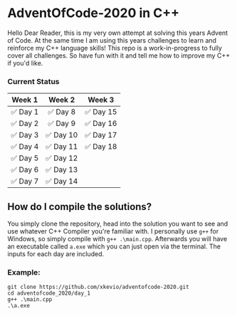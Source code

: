 # AdventOfCode-2020 in C++


Hello Dear Reader, this is my very own attempt at solving this years Advent of Code. At the same time I am using this years challenges to learn and reinforce my C++ language skills! 
This repo is a work-in-progress to fully cover all challenges. So have fun with it and tell me how to improve my C++ if you'd like.


### Current Status

| Week 1        | Week 2        | Week 3        |
| ------------- |:-------------:|:-------------:|
| ✅ Day 1    | ✅ Day 8       | ✅ Day 15     | 
| ✅ Day 2    | ✅ Day 9       | ✅ Day 16     |   
| ✅ Day 3    | ✅ Day 10      | ✅ Day 17     |   
| ✅ Day 4    | ✅ Day 11      | ✅ Day 18     |
| ✅ Day 5    | ✅ Day 12      |
| ✅ Day 6    | ✅ Day 13      |
| ✅ Day 7    | ✅ Day 14      |   

## How do I compile the solutions?

You simply clone the repository, head into the solution you want to see and use whatever C++ Compiler you're familiar with. I personally use `g++` for Windows, so simply compile with `g++ .\main.cpp`.
Afterwards you will have an executable called `a.exe` which you can just open via the terminal. The inputs for each day are included.


### Example:
```
git clone https://github.com/xkevio/adventofcode-2020.git
cd adventofcode_2020/day_1
g++ .\main.cpp
.\a.exe
```

